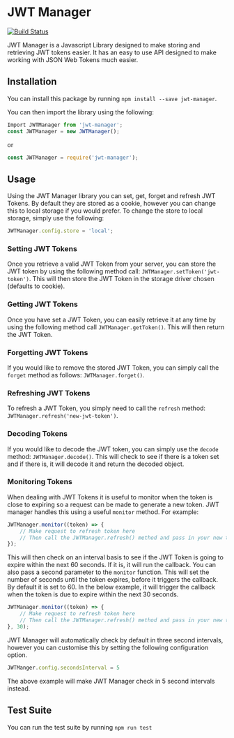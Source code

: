 # JWT Manager

[![Build Status](https://travis-ci.org/GeorgeHanson/jwt-manager.svg?branch=master)](https://travis-ci.org/GeorgeHanson/jwt-manager)

JWT Manager is a Javascript Library designed to make storing and retrieving JWT tokens easier. It has an easy to use API
designed to make working with JSON Web Tokens much easier.

## Installation
You can install this package by running `npm install --save jwt-manager`.

You can then import the library using the following:

```js
Import JWTManager from 'jwt-manager';
const JWTManager = new JWTManager();
````

or

```js
const JWTManager = require('jwt-manager');
```

## Usage
Using the JWT Manager library you can set, get, forget and refresh JWT Tokens. By default they are stored as a cookie, however you can change this to local storage if you would prefer.
To change the store to local storage, simply use the following:
```js
JWTManager.config.store = 'local';
```

### Setting JWT Tokens
Once you retrieve a valid JWT Token from your server, you can store the JWT token by using the following method call: `JWTManager.setToken('jwt-token')`. This will then store the JWT Token in the storage driver chosen (defaults to cookie).

### Getting JWT Tokens
Once you have set a JWT Token, you can easily retrieve it at any time by using the following method call `JWTManager.getToken()`. This will then return the JWT Token.

### Forgetting JWT Tokens
If you would like to remove the stored JWT Token, you can simply call the `forget` method as follows: `JWTManager.forget()`.

### Refreshing JWT Tokens
To refresh a JWT Token, you simply need to call the `refresh` method: `JWTManager.refresh('new-jwt-token')`.

### Decoding Tokens
If you would like to decode the JWT token, you can simply use the `decode` method: `JWTManager.decode()`. This will check to see if there is a token set and if there is, it will decode it and return the decoded object.

### Monitoring Tokens
When dealing with JWT Tokens it is useful to monitor when the token is close to expiring so a request can be made to generate a new token. JWT manager handles this using a useful `monitor` method. For example:

```javascript
JWTManager.monitor((token) => {
    // Make request to refresh token here
    // Then call the JWTManager.refresh() method and pass in your new token
});
```

This will then check on an interval basis to see if the JWT Token is going to expire within the next 60 seconds. If it is, it will run the callback. You can also pass a second parameter to the `monitor` function. This will set the number of seconds until the token expires, before it triggers the callback. By default it is set to 60. In the below example, it will trigger the callback when the token is due to expire within the next 30 seconds.

```javascript
JWTManager.monitor((token) => {
    // Make request to refresh token here
    // Then call the JWTManager.refresh() method and pass in your new token
}, 30);
```

JWT Manager will automatically check by default in three second intervals, however you can customise this by setting the following configuration option.

```javascript
JWTManger.config.secondsInterval = 5
```

The above example will make JWT Manager check in 5 second intervals instead.

## Test Suite
You can run the test suite by running `npm run test`